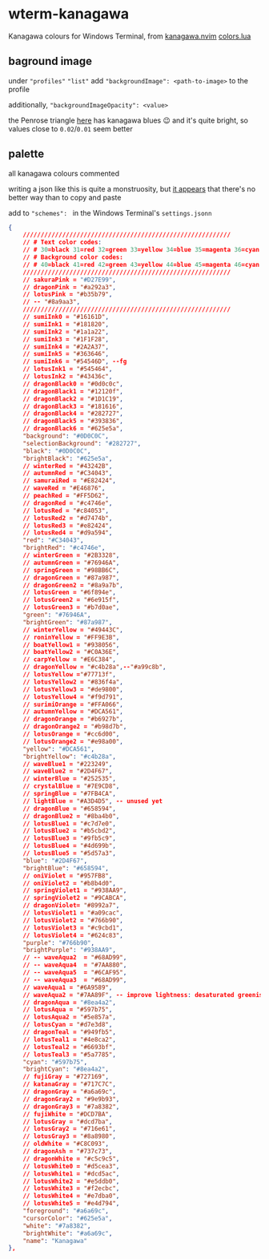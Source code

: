 # wterm-kanagawa
Kanagawa colours for Windows Terminal, from [kanagawa.nvim](https://github.com/rebelot/kanagawa.nvim) [colors.lua](https://github.com/rebelot/kanagawa.nvim/blob/master/lua/kanagawa/colors.lua)

## baground image
under `"profiles"` `"list"` add `"backgroundImage": <path-to-image>` to the profile

additionally, `"backgroundImageOpacity": <value>` 

the Penrose triangle [here](https://github.com/lexxx-c/wterm-kanagawa/blob/main/Penrose-dreieck-blue.png) has kanagawa blues 😉 and it's quite bright, so values close to `0.02`/`0.01` seem better

## palette
all kanagawa colours commented

writing a json like this is quite a monstruosity, but [it appears](https://windowsterminalthemes.dev/) that there's no better way than to copy and paste

add to `"schemes": ` in the Windows Terminal's `settings.jsonn`

```json
{
    //////////////////////////////////////////////////////////
    // # Text color codes:
    // # 30=black 31=red 32=green 33=yellow 34=blue 35=magenta 36=cyan 37=white
    // # Background color codes:
    // # 40=black 41=red 42=green 43=yellow 44=blue 45=magenta 46=cyan 47=white
    //////////////////////////////////////////////////////////
    // sakuraPink = "#D27E99",
    // dragonPink = "#a292a3",
    // lotusPink = "#b35b79",
    // -- "#8a9aa3",
    //////////////////////////////////////////////////////////
    // sumiInk0 = "#16161D",
    // sumiInk1 = "#181820",
    // sumiInk2 = "#1a1a22",
    // sumiInk3 = "#1F1F28",
    // sumiInk4 = "#2A2A37",
    // sumiInk5 = "#363646",
    // sumiInk6 = "#54546D", --fg
    // lotusInk1 = "#545464",
    // lotusInk2 = "#43436c",
    // dragonBlack0 = "#0d0c0c",
    // dragonBlack1 = "#12120f",
    // dragonBlack2 = "#1D1C19",
    // dragonBlack3 = "#181616",
    // dragonBlack4 = "#282727",
    // dragonBlack5 = "#393836",
    // dragonBlack6 = "#625e5a",
    "background": "#0D0C0C",
    "selectionBackground": "#282727",
    "black": "#0D0C0C",
    "brightBlack": "#625e5a",
    // winterRed = "#43242B",
    // autumnRed = "#C34043",
    // samuraiRed = "#E82424",
    // waveRed = "#E46876",
    // peachRed = "#FF5D62",
    // dragonRed = "#c4746e",
    // lotusRed = "#c84053",
    // lotusRed2 = "#d7474b",
    // lotusRed3 = "#e82424",
    // lotusRed4 = "#d9a594",
    "red": "#C34043",
    "brightRed": "#c4746e",
    // winterGreen = "#2B3328",
    // autumnGreen = "#76946A",
    // springGreen = "#98BB6C",
    // dragonGreen = "#87a987",
    // dragonGreen2 = "#8a9a7b",
    // lotusGreen = "#6f894e",
    // lotusGreen2 = "#6e915f",
    // lotusGreen3 = "#b7d0ae",
    "green": "#76946A",
    "brightGreen": "#87a987",
    // winterYellow = "#49443C",
    // roninYellow = "#FF9E3B",
    // boatYellow1 = "#938056",
    // boatYellow2 = "#C0A36E",
    // carpYellow = "#E6C384",
    // dragonYellow = "#c4b28a",--"#a99c8b",
    // lotusYellow ="#77713f",
    // lotusYellow2 = "#836f4a",
    // lotusYellow3 = "#de9800",
    // lotusYellow4 = "#f9d791",
    // surimiOrange = "#FFA066",
    // autumnYellow = "#DCA561",
    // dragonOrange = "#b6927b",
    // dragonOrange2 = "#b98d7b",
    // lotusOrange = "#cc6d00",
    // lotusOrange2 = "#e98a00",
    "yellow": "#DCA561",
    "brightYellow": "#c4b28a",
    // waveBlue1 = "#223249",
    // waveBlue2 = "#2D4F67",
    // winterBlue = "#252535",
    // crystalBlue = "#7E9CD8",
    // springBlue = "#7FB4CA",
    // lightBlue = "#A3D4D5", -- unused yet
    // dragonBlue = "#658594",
    // dragonBlue2 = "#8ba4b0",
    // lotusBlue1 = "#c7d7e0",
    // lotusBlue2 = "#b5cbd2",
    // lotusBlue3 = "#9fb5c9",
    // lotusBlue4 = "#4d699b",
    // lotusBlue5 = "#5d57a3",
    "blue": "#2D4F67",
    "brightBlue": "#658594",
    // oniViolet = "#957FB8",
    // oniViolet2 = "#b8b4d0",
    // springViolet1 = "#938AA9",
    // springViolet2 = "#9CABCA",
    // dragonViolet= "#8992a7",
    // lotusViolet1 = "#a09cac",
    // lotusViolet2 = "#766b90",
    // lotusViolet3 = "#c9cbd1",
    // lotusViolet4 = "#624c83",
    "purple": "#766b90",
    "brightPurple": "#938AA9",
    // -- waveAqua2  = "#68AD99",
    // -- waveAqua4  = "#7AA880",
    // -- waveAqua5  = "#6CAF95",
    // -- waveAqua3  = "#68AD99",
    // waveAqua1 = "#6A9589",
    // waveAqua2 = "#7AA89F", -- improve lightness: desaturated greenish Aqua
    // dragonAqua = "#8ea4a2",
    // lotusAqua = "#597b75",
    // lotusAqua2 = "#5e857a",
    // lotusCyan = "#d7e3d8",
    // dragonTeal = "#949fb5",
    // lotusTeal1 = "#4e8ca2",
    // lotusTeal2 = "#6693bf",
    // lotusTeal3 = "#5a7785",
    "cyan": "#597b75",
    "brightCyan": "#8ea4a2",
    // fujiGray = "#727169",
    // katanaGray = "#717C7C",
    // dragonGray = "#a6a69c",
    // dragonGray2 = "#9e9b93",
    // dragonGray3 = "#7a8382",
    // fujiWhite = "#DCD7BA",
    // lotusGray = "#dcd7ba",
    // lotusGray2 = "#716e61",
    // lotusGray3 = "#8a8980",
    // oldWhite = "#C8C093",
    // dragonAsh = "#737c73",
    // dragonWhite = "#c5c9c5",
    // lotusWhite0 = "#d5cea3",
    // lotusWhite1 = "#dcd5ac",
    // lotusWhite2 = "#e5ddb0",
    // lotusWhite3 = "#f2ecbc",
    // lotusWhite4 = "#e7dba0",
    // lotusWhite5 = "#e4d794",
    "foreground": "#a6a69c",
    "cursorColor": "#625e5a",
    "white": "#7a8382",
    "brightWhite": "#a6a69c",
    "name": "Kanagawa"
},

